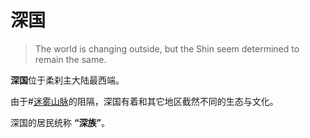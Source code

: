 # 深国
> The world is changing outside, but the Shin seem determined to remain the same.

**深国**位于柔刹主大陆最西端。

由于#[迷雾山脉](locations/misted-mountains)的阻隔，深国有着和其它地区截然不同的生态与文化。 

深国的居民统称 **“深族”**。
